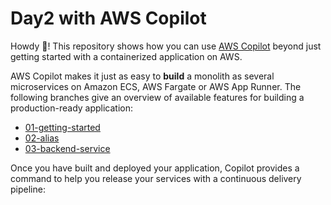 # Day2 with AWS Copilot 
Howdy 👋! This repository shows how you can use [AWS Copilot](https://aws.github.io/copilot-cli/) beyond
just getting started with a containerized application on AWS.  

AWS Copilot makes it just as easy to **build** a monolith as several microservices on Amazon ECS, AWS Fargate or AWS App Runner. The following branches give an overview of available features for building a production-ready application:
* [01-getting-started](https://github.com/efekarakus/day2-with-copilot/tree/01-getting-started)
* [02-alias](https://github.com/efekarakus/day2-with-copilot/tree/02-alias)
* [03-backend-service](https://github.com/efekarakus/day2-with-copilot/tree/03-backend-service)

Once you have built and deployed your application, Copilot provides a command to help you release your services with a continuous delivery pipeline:

